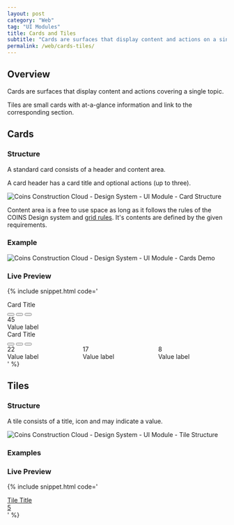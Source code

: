 ```yaml
---
layout: post
category: "Web"
tag: "UI Modules"
title: Cards and Tiles
subtitle: "Cards are surfaces that display content and actions on a single topic."
permalink: /web/cards-tiles/
---
```


## Overview

Cards are surfaces that display content and actions covering a single topic.

Tiles are small cards with at-a-glance information and link to the corresponding section.

## Cards
### Structure
A standard card consists of a header and content area.

A card header has a card title and optional actions (up to three).

![Coins Construction Cloud - Design System - UI Module - Card Structure]({{site.baseurl}}/img/card-structure.png)

Content area is a free to use space as long as it follows the rules of the COINS Design system and [grid rules](../layout/). It's contents are defined by the given requirements.

### Example
![Coins Construction Cloud - Design System - UI Module - Cards Demo]({{site.baseurl}}/img/card-demo.png)


### Live Preview
<!-- Temporary Grid CSS -->
<style type="text/css">
.row {
  display: flex;
  width: 100%;
}
.row > .col {
  flex: 1;
}
.row > .col + .col {
  padding-left: 16px;
}
</style>

{% include snippet.html code='
<div class="card-area">
  <!-- Card 1 -->
  <div class="card">
    <!-- Card Header -->
    <div class="card-header">
      <div class="card-header-title">Card Title</div>
      <div class="card-header-actions">
        <button class="button-icon" data-tooltip-top="Action title">
          <i class="icn icn-Filter-Sliders"></i>
        </button>
        <button class="button-icon" data-tooltip-top="Action title">
          <i class="icn icn-Refresh"></i>
        </button>
        <button class="button-icon" data-tooltip-top="Action title">
          <i class="icn icn-Open"></i>
        </button>
      </div>
    </div>
    <!-- Card Content -->
    <div class="card-content">
      <div>
        <div class="text-display-1">45</div>
        <div class="text-caption text-color-black-7">Value label</div>
      </div>
    </div>
  </div>
  <!-- /End Card 1 -->

  <!-- Card 2 -->
  <div class="card text-color-black">
    <!-- Card Header -->
    <div class="card-header">
      <div class="card-header-title">Card Title</div>
      <div class="card-header-actions">
        <button class="button-icon" data-tooltip-top="Action title">
          <i class="icn icn-Filter-Sliders"></i>
        </button>
        <button class="button-icon" data-tooltip-top="Action title">
          <i class="icn icn-Refresh"></i>
        </button>
        <button class="button-icon" data-tooltip-top="Action title">
          <i class="icn icn-Open"></i>
        </button>
      </div>
    </div>
    <!-- Card Content -->
    <div class="card-content">
      <div class="row">
        <div class="col">
          <div class="text-display-1">22</div>
          <div class="text-caption text-color-black-7">Value label</div>
        </div>
        <div class="col">
          <div class="text-display-1">17</div>
          <div class="text-caption text-color-black-7">Value label</div>
        </div>
        <div class="col">
          <div class="text-display-1">8</div>
          <div class="text-caption text-color-black-7">Value label</div>
        </div>
      </div>
    </div>
  </div>
  <!-- /End Card 2 -->
</div>
' %}

## Tiles
### Structure
A tile consists of a title, icon and may indicate a value.

![Coins Construction Cloud - Design System - UI Module - Tile Structure]({{site.baseurl}}/img/tile-structure.png)

### Examples


### Live Preview
{% include snippet.html code='
<a class="card tile" href="#" style="width: 260px">
  <div class="tile-icon">
    <i class="icn icn-Drawings-Filled"></i>
  </div>
  <div class="tile-header">
    <div class="tile-title">Tile Title</div>
    <div class="tile-value">5</div>
  </div>
</a>
' %}
